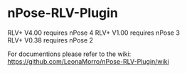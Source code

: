 # nPose-RLV-Plugin
RLV+ V4.00 requires nPose 4
RLV+ V1.00 requires nPose 3  
RLV+ V0.38 requires nPose 2

For documentions please refer to the wiki: https://github.com/LeonaMorro/nPose-RLV-Plugin/wiki
